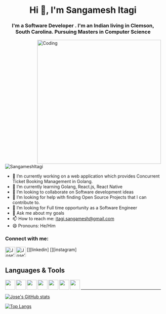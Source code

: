 <h1 align="center">Hi 👋, I'm Sangamesh Itagi</h1>

<h3 align="center">I'm a Software Developer . I'm an Indian living in Clemson, South Carolina. Pursuing Masters in Computer Science</h3>
<!--
**SangameshItagi/SangameshItagi** is a ✨ _special_ ✨ repository because its `README.md` (this file) appears on your GitHub profile.
Here are some ideas to get you started:
-->
<img align="right" alt="Coding" width="400" src="https://camo.githubusercontent.com/c1dcb74cc1c1835b1d716f5051499a2814c683c806b15f04b0eba492863703e9/68747470733a2f2f63646e2e6472696262626c652e636f6d2f75736572732f3733303730332f73637265656e73686f74732f363538313234332f6176656e746f2e676966">

<p align="left"> <img src="https://komarev.com/ghpvc/?username=SangameshItagi&label=Profile%20views&color=0e75b6&style=flat" alt="SangameshItagi" /> </p>

- 🔭 I’m currently working on a web application which provides Concurrent Ticket Booking Management in Golang.
- 🌱 I’m currently learning Golang, React.js, React Native
- 👯 I’m looking to collaborate on Software development ideas
- 🤌 I’m looking for help with finding Open Source Projects that I can contribute to. 
- 🤔 I’m looking for Full time opportunity as a Software Engineer
- 💬 Ask me about my goals
- 📫 How to reach me: itagi.sangamesh@gmail.com
- 😄 Pronouns: He/Him

  
<h3 align="left">Connect with me:</h3>
[<img align="left" width="32px" alt="Jose's LinkedIn" src="https://www.freepnglogos.com/uploads/linkedin-logo-transparent-picture-31.png"/>][linkedin]
[<img align="left" width="32px" alt="Jose's Instagram" src="https://www.freepnglogos.com/uploads/instagram-logos-png-images-free-download-2.png"/>][instagram]
<br/>
<br/>

## Languages & Tools
<img align="left" width="32px" heigth="32px" src="https://img.icons8.com/color/50/000000/html-5--v1.png"/>
<img align="left" width="32px" heigth="32px" src="https://cdn.jsdelivr.net/npm/programming-languages-logos/src/javascript/javascript.png"/>
<img align="left" width="32px" heigth="32px" src="https://cdn.jsdelivr.net/npm/programming-languages-logos@0.0.3/src/css/css.svg"/>

<img align="left" width="32px" heigth="32px" src="https://cdn.jsdelivr.net/npm/js-devicon@2.7.4/icons/react/react-original.svg"/>
<img align="left" width="32px" hxeigth="32px" src="https://img.icons8.com/color/48/000000/redux.png"/>

<img align="left" width="32px" heigth="32px" src="https://cdn.jsdelivr.net/npm/js-devicon@2.7.4/icons/git/git-original.svg"/>
<img align="left" width="32px" heigth="32px" src="https://cdn.jsdelivr.net/npm/js-devicon@2.7.4/icons/mysql/mysql-original.svg"/>
<br/>

---

[![Jose's GitHub stats](https://github-readme-stats.vercel.app/api?username=SangameshItagi&count_private=true&show_icons=true&theme=radical)](https://github.com/anuraghazra/github-readme-stats)

[![Top Langs](https://github-readme-stats.vercel.app/api/top-langs/?username=SangameshItagi&layout=compact&theme=dark)](https://github.com/anuraghazra/github-readme-stats)



[instagram]: https://instagram.com/sangamesh_i
[linkedin]: https://linkedin.com/in/SangameshItagi
